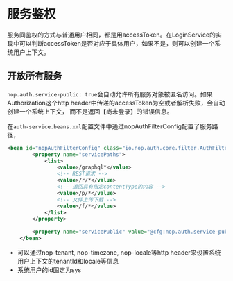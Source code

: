# 服务鉴权

服务间鉴权的方式与普通用户相同，都是用accessToken。在LoginService的实现中可以判断accessToken是否对应于具体用户，如果不是，则可以创建一个系统用户上下文。

## 开放所有服务

`nop.auth.service-public: true`会自动允许所有服务对象被匿名访问。如果Authorization这个http header中传递的accessToken为空或者解析失败，会自动创建一个系统上下文，
而不是返回【尚未登录】的错误信息。

在`auth-service.beans.xml`配置文件中通过nopAuthFilterConfig配置了服务路径，

```xml
<bean id="nopAuthFilterConfig" class="io.nop.auth.core.filter.AuthFilterConfig">
        <property name="servicePaths">
            <list>
                <value>/graphql*</value>
                <!-- REST请求 -->
                <value>/r/*</value>
                <!-- 返回具有指定contentType的内容 -->
                <value>/p/*</value>
                <!-- 文件上传下载 -->
                <value>/f/*</value>
            </list>
        </property>
    
        <property name="servicePublic" value="@cfg:nop.auth.service-public|false"/>
    </bean>
```

* 可以通过nop-tenant, nop-timezone, nop-locale等http header来设置系统用户上下文的tenantId和locale等信息
* 系统用户的id固定为sys
